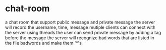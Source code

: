 # chat-room
a chat room that support public message and private message
the server will record the username, time, message
mutiple clients can connect with the server using threads
the user can send private message by adding a tag before the message
the server will recognize bad words that are listed in the file badwords and make them '*'s
